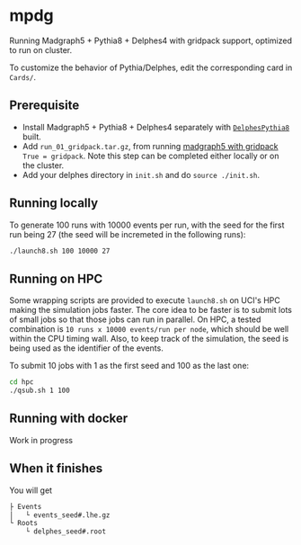 # mpdg

Running Madgraph5 + Pythia8 + Delphes4 with gridpack support, optimized to run on cluster.   

To customize the behavior of Pythia/Delphes, edit the corresponding card in `Cards/`.  

## Prerequisite

+ Install Madgraph5 + Pythia8 + Delphes4 separately with [`DelphesPythia8`][dp8-url] built.
+ Add `run_01_gridpack.tar.gz`, from running [madgraph5 with gridpack][mg-grid] `True = gridpack`. Note this step can be completed either locally or on the cluster.  
+ Add your delphes directory in `init.sh` and do `source ./init.sh`.  

## Running locally

To generate 100 runs with 10000 events per run, with the seed for the first run being 27 (the seed will be incremeted in the following runs):

```bash
./launch8.sh 100 10000 27
```

## Running on HPC
Some wrapping scripts are provided to execute `launch8.sh` on UCI's HPC making the simulation jobs faster. The core idea to be faster is to submit lots of small jobs so that those jobs can run in parallel. On HPC, a tested combination is `10 runs x 10000 events/run per node`, which should be well within the CPU timing wall. Also, to keep track of the simulation, the seed is being used as the identifier of the events.  

To submit 10 jobs with 1 as the first seed and 100 as the last one:

```bash
cd hpc
./qsub.sh 1 100
```

## Running with docker
Work in progress  


## When it finishes
You will get

```bash
├ Events
│   └ events_seed#.lhe.gz
└ Roots
    └ delphes_seed#.root
```


[mg-grid]: https://cp3.irmp.ucl.ac.be/projects/madgraph/wiki/IntroGrid/
[dp8-url]: https://cp3.irmp.ucl.ac.be/projects/delphes/wiki/WorkBook/Pythia8/ 
